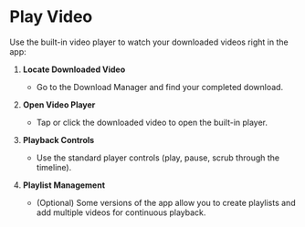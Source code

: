 # Play Video

Use the built-in video player to watch your downloaded videos right in the app:

1. **Locate Downloaded Video**  
   - Go to the Download Manager and find your completed download.

2. **Open Video Player**  
   - Tap or click the downloaded video to open the built-in player.

3. **Playback Controls**  
   - Use the standard player controls (play, pause, scrub through the timeline).

4. **Playlist Management**  
   - (Optional) Some versions of the app allow you to create playlists and add multiple videos for continuous playback.